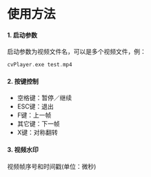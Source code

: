 # 使用方法

#### 1. 启动参数

启动参数为视频文件名，可以是多个视频文件，例：

```c++
cvPlayer.exe test.mp4
```

#### 2. 按键控制

- 空格键：暂停／继续
- ESC键：退出
- F键：上一帧
- 其它键：下一帧
- X键：对称翻转

#### 3. 视频水印

视频帧序号和时间戳(单位：微秒)
